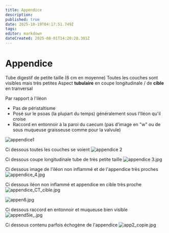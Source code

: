 ```yaml
---
title: Appendice
description: 
published: true
date: 2025-10-19T04:17:51.749Z
tags: 
editor: markdown
dateCreated: 2025-08-01T14:20:28.301Z
---
```


# Appendice

Tube digestif de petite taille (6 cm en moyenne)
Toutes les couches sont visibles mais très petites
Aspect **tubulaire** en coupe longitudinale / de **cible** en tranversal

Par rapport à l'iléon
- Pas de péristaltisme
- Posé sur le psoas (la plupart du temps) généralement sous l'Iléon qu'il croise
- Raccord en entonnoir à la paroi du caecum (pas d'image en "w" ou de sous muqueuse graisseuse comme pour la valvule)


![appendice1](/anatomie_typique/appendice_1_copie.jpg)

Ci dessous toutes les couches se voient
![appendice 2](/anatomie_typique/appe2.jpg)

Ci dessous coupe longitudinale tube de très petite taille
![appendice 3.jpg](/anatomie_typique/appe3.jpg)

Ci dessous image de l'iléon non inflammé et de l'appendice très proches
![appendice_4.jpg](/anatomie_typique/appendice_3.jpg)

Ci dessous iléon non inflammé et appendice en cible très proche
![appendice_CT_cible.jpg](/anatomie_typique/appendice_ct_cible.jpg)

![appen6.jpg](/anatomie_typique/appen6.jpg)

Ci dessous raccord en entonnoir et muqueuse bien visible
![append5ie_.jpg](/anatomie_typique/append5ie_.jpg)

Ci dessous contenu parfois échogène de l'appendice
![app2_copie.jpg](/anatomie_typique/app2_copie.jpg)